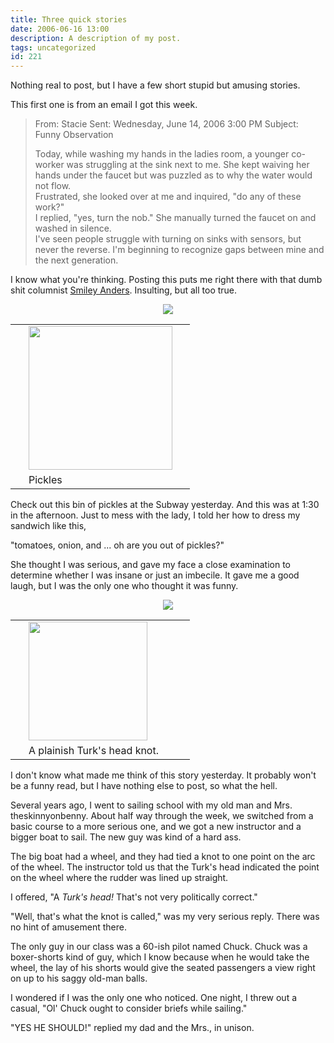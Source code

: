 ```yaml
---
title: Three quick stories
date: 2006-06-16 13:00
description: A description of my post.
tags: uncategorized
id: 221
---
```

Nothing real to post, but I have a few short stupid but amusing stories.

This first one is from an email I got this week.

<blockquote>From: Stacie 
Sent: Wednesday, June 14, 2006 3:00 PM
Subject: Funny Observation

Today, while washing my hands in the ladies room, a younger co-worker was struggling at the sink next to me.  She kept waiving her hands under the faucet but was puzzled as to why the water would not flow.  
Frustrated, she looked over at me and inquired, "do any of these work?"  
I replied, "yes, turn the nob." 
She manually turned the faucet on and washed in silence.  
I've seen people struggle with turning on sinks with sensors, but never the reverse.  I'm beginning to recognize gaps between mine and the next generation.
</blockquote>

I know what you're thinking.  Posting this puts me right there with that dumb shit columnist <a href="http://www.2theadvocate.com/columnists/smiley/
" target="_blank">Smiley Anders</a>.  Insulting, but all too true.

<center><img src="/img/greenline.gif"/></center>

<table cellpadding="2" align="right"><tr><td width="5" rowspan="2"><spacer type="block" width="5" height="1"></spacer></td><td width="250" ><img src="/img/pickles.jpg"/ width="230"/></td></tr><tr><td class="caption" width="250">Pickles</td></tr></table>

Check out this bin of pickles at the Subway yesterday.  And this was at 1:30 in the afternoon.  Just to mess with the lady, I told her how to dress my sandwich like this,

"tomatoes, onion, and ... oh are you out of pickles?"

She thought I was serious, and gave my face a close examination to determine whether I was insane or just an imbecile.  It gave me a good laugh, but I was the only one who thought it was funny.

<center><img src="/img/greenline.gif"/></center>

<table cellpadding="2" align="left"><tr><td width="5" rowspan="2"><spacer type="block" width="5" height="1"></spacer></td><td width="250" ><img src="/img/turkshead.jpg"/ width="190"/></td></tr><tr><td class="caption" width="250">A plainish Turk's head knot.</td></tr></table>

I don't know what made me think of this story yesterday.  It probably won't be a funny read, but I have nothing else to post, so what the hell.

Several years ago, I went to sailing school with my old man and Mrs. theskinnyonbenny.  About half way through the week, we switched from a basic course to a more serious one, and we got a new instructor and a bigger boat to sail.  The new guy was kind of a hard ass.

The big boat had a wheel, and they had tied a knot to one point on the arc of the wheel.  The instructor told us that the Turk's head indicated the point on the wheel where the rudder was lined up straight.

I offered, "A <i>Turk's head!</i>  That's not very politically correct."

"Well, that's what the knot is called," was my very serious reply.  There was no hint of amusement there.


The only guy in our class was a 60-ish pilot named Chuck.  Chuck was a boxer-shorts kind of guy, which I know because when he would take the wheel, the lay of his shorts would give the seated passengers a view right on up to his saggy old-man balls.  

I wondered if I was the only one who noticed.  One night, I threw out a casual,  "Ol' Chuck ought to consider briefs while sailing."

"YES HE SHOULD!" replied my dad and the Mrs., in unison.
